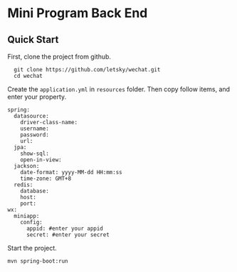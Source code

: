 # Mini Program Back End

## Quick Start

  First, clone the project from github.

```
  git clone https://github.com/letsky/wechat.git
  cd wechat
```

  Create the <code>application.yml</code> in <code>resources</code> folder. Then copy follow items, and enter your property.
  ```
  spring:
    datasource:
      driver-class-name:
      username:
      password:
      url:
    jpa:
      show-sql:  
      open-in-view:
    jackson:
      date-format: yyyy-MM-dd HH:mm:ss
      time-zone: GMT+8
    redis:
      database:
      host:
      port:
  wx:
    miniapp:
      config:
        appid: #enter your appid
        secret: #enter your secret
  ```
  Start the project.
  ```
  mvn spring-boot:run
  ```
